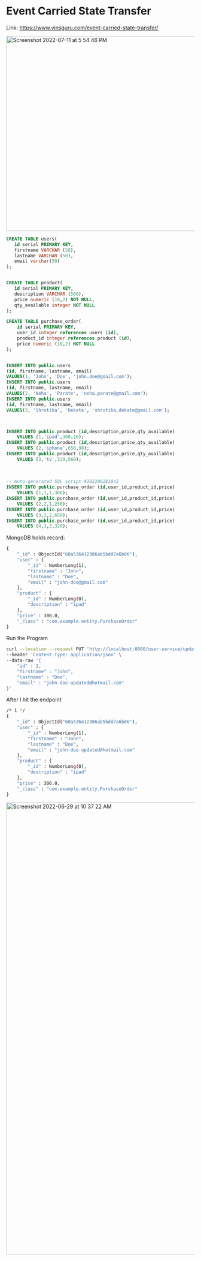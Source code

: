 # Event Carried State Transfer

Link: https://www.vinsguru.com/event-carried-state-transfer/

<img width="520" alt="Screenshot 2022-07-11 at 5 54 46 PM" src="https://user-images.githubusercontent.com/54174687/178263620-53247f10-7a8b-4cdb-bfe6-833c37901839.png">


```sql
CREATE TABLE users(
   id serial PRIMARY KEY,
   firstname VARCHAR (50),
   lastname VARCHAR (50),
   email varchar(50)
);


CREATE TABLE product(
   id serial PRIMARY KEY,
   description VARCHAR (500),
   price numeric (10,2) NOT NULL,
   qty_available integer NOT NULL
);

CREATE TABLE purchase_order(
    id serial PRIMARY KEY,
    user_id integer references users (id),
    product_id integer references product (id),
    price numeric (10,2) NOT NULL
);


INSERT INTO public.users
(id, firstname, lastname, email)
VALUES(1, 'John', 'Doe', 'john.doe@gmail.com');
INSERT INTO public.users
(id, firstname, lastname, email)
VALUES(2, 'Neha', 'Parate', 'neha.parate@gmail.com');
INSERT INTO public.users
(id, firstname, lastname, email)
VALUES(3, 'Shrutika', 'Dekate', 'shrutika.dekate@gmail.com');



INSERT INTO public.product (id,description,price,qty_available)
	VALUES (1,'ipad',300,10);
INSERT INTO public.product (id,description,price,qty_available)
	VALUES (2,'iphone',650,98);
INSERT INTO public.product (id,description,price,qty_available)
	VALUES (3,'tv',320,560);
	
	
	
-- Auto-generated SQL script #202206281842
INSERT INTO public.purchase_order (id,user_id,product_id,price)
	VALUES (1,1,1,300);
INSERT INTO public.purchase_order (id,user_id,product_id,price)
	VALUES (2,2,1,250);
INSERT INTO public.purchase_order (id,user_id,product_id,price)
	VALUES (3,2,2,650);
INSERT INTO public.purchase_order (id,user_id,product_id,price)
	VALUES (4,3,3,320);
```

MongoDB holds record:

```sh
{
    "_id" : ObjectId("60a536412306ab5bdd7a6b06"),
    "user" : {
        "_id" : NumberLong(1),
        "firstname" : "John",
        "lastname" : "Doe",
        "email" : "john-doe@gmail.com"
    },
    "product" : {
        "_id" : NumberLong(0),
        "description" : "ipad"
    },
    "price" : 300.0,
    "_class" : "com.example.entity.PurchaseOrder"
}
```

Run the Program

```sh
curl --location --request PUT 'http://localhost:8080/user-service/update' \
--header 'Content-Type: application/json' \
--data-raw '{
    "id" : 1,
    "firstname" : "John",
    "lastname" : "Doe",
    "email" : "john-doe-updated@hotmail.com"
}'
```

After I hit the endpoint 

```sh
/* 1 */
{
    "_id" : ObjectId("60a536412306ab5bdd7a6b06"),
    "user" : {
        "_id" : NumberLong(1),
        "firstname" : "John",
        "lastname" : "Doe",
        "email" : "john-doe-updated@hotmail.com"
    },
    "product" : {
        "_id" : NumberLong(0),
        "description" : "ipad"
    },
    "price" : 300.0,
    "_class" : "com.example.entity.PurchaseOrder"
}
```
<img width="1206" alt="Screenshot 2022-06-29 at 10 37 22 AM" src="https://user-images.githubusercontent.com/54174687/176356156-4e646abf-6a0f-4366-89f6-09b542d424d5.png">


